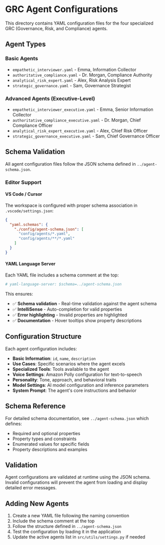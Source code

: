 # GRC Agent Configurations

This directory contains YAML configuration files for the four specialized GRC (Governance, Risk, and Compliance) agents.

## Agent Types

### Basic Agents
- `empathetic_interviewer.yaml` - Emma, Information Collector
- `authoritative_compliance.yaml` - Dr. Morgan, Compliance Authority  
- `analytical_risk_expert.yaml` - Alex, Risk Analysis Expert
- `strategic_governance.yaml` - Sam, Governance Strategist

### Advanced Agents (Executive-Level)
- `empathetic_interviewer_executive.yaml` - Emma, Senior Information Collector
- `authoritative_compliance_executive.yaml` - Dr. Morgan, Chief Compliance Officer
- `analytical_risk_expert_executive.yaml` - Alex, Chief Risk Officer
- `strategic_governance_executive.yaml` - Sam, Chief Governance Officer

## Schema Validation

All agent configuration files follow the JSON schema defined in `../agent-schema.json`.

### Editor Support

#### VS Code / Cursor
The workspace is configured with proper schema association in `.vscode/settings.json`:

```json
{
  "yaml.schemas": {
    "./config/agent-schema.json": [
      "config/agents/*.yaml",
      "config/agents/**/*.yaml"
    ]
  }
}
```

#### YAML Language Server
Each YAML file includes a schema comment at the top:
```yaml
# yaml-language-server: $schema=../agent-schema.json
```

This ensures:
- ✅ **Schema validation** - Real-time validation against the agent schema
- ✅ **IntelliSense** - Auto-completion for valid properties
- ✅ **Error highlighting** - Invalid properties are highlighted
- ✅ **Documentation** - Hover tooltips show property descriptions

## Configuration Structure

Each agent configuration includes:

- **Basic Information**: `id`, `name`, `description`
- **Use Cases**: Specific scenarios where the agent excels
- **Specialized Tools**: Tools available to the agent
- **Voice Settings**: Amazon Polly configuration for text-to-speech
- **Personality**: Tone, approach, and behavioral traits
- **Model Settings**: AI model configuration and inference parameters
- **System Prompt**: The agent's core instructions and behavior

## Schema Reference

For detailed schema documentation, see `../agent-schema.json` which defines:
- Required and optional properties
- Property types and constraints
- Enumerated values for specific fields
- Property descriptions and examples

## Validation

Agent configurations are validated at runtime using the JSON schema. Invalid configurations will prevent the agent from loading and display detailed error messages.

## Adding New Agents

1. Create a new YAML file following the naming convention
2. Include the schema comment at the top
3. Follow the structure defined in `../agent-schema.json`
4. Test the configuration by loading it in the application
5. Update the active agents list in `src/utils/settings.py` if needed 
